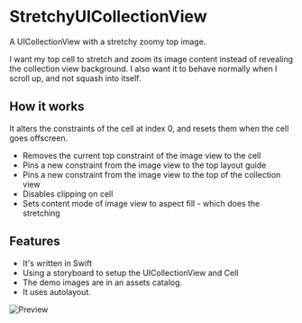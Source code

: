 # StretchyUICollectionView

A UICollectionView with a stretchy zoomy top image. 

I want my top cell to stretch and zoom its image content instead of revealing the collection view background. I also want it to behave normally when I scroll up, and not squash into itself.

## How it works

It alters the constraints of the cell at index 0, and resets them when the cell goes offscreen.

* Removes the current top constraint of the image view to the cell
* Pins a new constraint from the image view to the top layout guide
* Pins a new constraint from the image view to the top of the collection view
* Disables clipping on cell
* Sets content mode of image view to aspect fill - which does the stretching

## Features

* It's written in Swift 
* Using a storyboard to setup the UICollectionView and Cell 
* The demo images are in an assets catalog.
* It uses autolayout.

![Preview](https://raw.github.com/devedup/StretchyUICollectionView/master/StrechyGif.gif)
